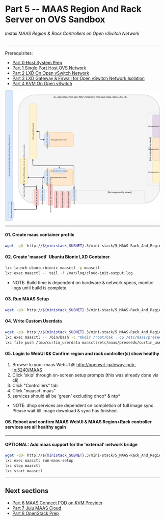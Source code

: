 # Part 5 -- MAAS Region And Rack Server on OVS Sandbox
###### Install MAAS Region & Rack Controllers on Open vSwitch Network

-------
Prerequisites:
- [Part 0 Host System Prep]
- [Part 1 Single Port Host OVS Network]
- [Part 2 LXD On Open vSwitch Network]
- [Part 3 LXD Gateway & Firwall for Open vSwitch Network Isolation]
- [Part 4 KVM On Open vSwitch]

![CCIO_Hypervisor - KVM-On-Open-vSwitch](web/drawio/MAAS-Region-And-Rack-Ctl-on-OVS-Sandbox.svg)

-------
#### 01. Create maas container profile
````sh
wget -qO- http://${ministack_SUBNET}.3/mini-stack/5_MAAS-Rack_And_Region_Ctl-On-Open_vSwitch/aux/build-lxd-profile-maasctl.sh | bash
````
#### 02. Create 'maasctl' Ubuntu Bionic LXD Container
````sh
lxc launch ubuntu:bionic maasctl -p maasctl
lxc exec maasctl -- tail -f /var/log/cloud-init-output.log
````
  - NOTE: Build time is dependent on hardware & network specs, monitor logs until build is complete
#### 03. Run MAAS Setup
````sh
wget -qO- http://${ministack_SUBNET}.3/mini-stack/5_MAAS-Rack_And_Region_Ctl-On-Open_vSwitch/aux/run-setup-maas.sh | bash
````
#### 04. Write Custom Userdata
````sh
wget -qO- http://${ministack_SUBNET}.3/mini-stack/5_MAAS-Rack_And_Region_Ctl-On-Open_vSwitch/aux/build-maas-curtin-userdata.sh | bash
lxc exec maasctl -- /bin/bash -c "mkdir /root/bak ; cp /etc/maas/preseeds/curtin_userdata /root/bak/"
lxc file push /tmp/curtin_userdata maasctl/etc/maas/preseeds/curtin_userdata
````
#### 05. Login to WebUI && Confirm region and rack controller(s) show healthy
 1. Browse to your maas WebUI @ [http://openwrt-gateway-pub-ip:5240/MAAS](http://{openwrt-gateway-pub-ip}:5240/MAAS)
 2. Click 'skip' through on-screen setup prompts (this was already done via cli)    
 3. Click "Controllers" tab    
 4. Click "maasctl.maas"    
 5. services should all be 'green' excluding dhcp* & ntp*    
  - NOTE: dhcp services are dependent on completion of full image sync. Please wait till image download & sync has finished.

#### 06. Reboot and confirm MAAS WebUI & MAAS Region+Rack controller services are all healthy again
-------
#### OPTIONAL: Add maas support for the 'external' network bridge
````sh
wget -qO- http://${ministack_SUBNET}.3/mini-stack/5_MAAS-Rack_And_Region_Ctl-On-Open_vSwitch/aux/maas-add-external.sh | bash
lxc exec maasctl run-maas-setup
lxc stop maasctl
lxc start maasctl
````
-------
## Next sections
- [Part 6 MAAS Connect POD on KVM Provider]
- [Part 7 Juju MAAS Cloud]
- [Part 8 OpenStack Prep]

<!-- Markdown link & img dfn's -->
[Part 0 Host System Prep]: ../0_Host_System_Prep
[Part 1 Single Port Host OVS Network]: ../1_Single_Port_Host-Open_vSwitch_Network_Configuration
[Part 2 LXD On Open vSwitch Network]: ../2_LXD-On-OVS
[Part 3 LXD Gateway & Firwall for Open vSwitch Network Isolation]: ../3_LXD_Network_Gateway
[Part 4 KVM On Open vSwitch]: ../4_KVM_On_Open_vSwitch
[Part 5 MAAS Region And Rack Server on OVS Sandbox]: ../5_MAAS-Rack_And_Region_Ctl-On-Open_vSwitch
[Part 6 MAAS Connect POD on KVM Provider]: ../6_MAAS-Connect_POD_KVM-Provider
[Part 7 Juju MAAS Cloud]: ../7_Juju_MAAS_Cloud
[Part 8 OpenStack Prep]: ../8_OpenStack_Deploy
